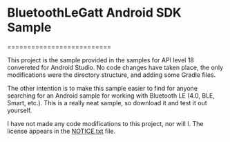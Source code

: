 # BluetoothLeGatt Android SDK Sample
==========================

This project is the sample provided in the samples for API level 18
convereted for Android Studio. No code changes have taken place, the
only modifications were the directory structure, and adding some
Gradle files.

The other intention is to make this sample easier to find for anyone
searching for an Android sample for working with Bluetooth LE (4.0,
BLE, Smart, etc.). This is a really neat sample, so download it and
test it out yourself.

I have not made any code modifications to this project, nor will I.
The license appears in the [NOTICE.txt](blob/master/NOTICE.txt) file.
